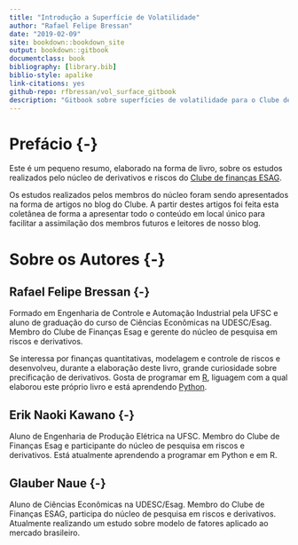 ```yaml
--- 
title: "Introdução a Superfície de Volatilidade"
author: "Rafael Felipe Bressan"
date: "2019-02-09"
site: bookdown::bookdown_site
output: bookdown::gitbook
documentclass: book
bibliography: [library.bib]
biblio-style: apalike
link-citations: yes
github-repo: rfbressan/vol_surface_gitbook
description: "Gitbook sobre superfícies de volatilidade para o Clube de Finanças ESAG."
---
```


# Prefácio {-}

Este é um pequeno resumo, elaborado na forma de livro, sobre os estudos realizados pelo núcleo de derivativos e riscos do [Clube de finanças ESAG](https://clubedefinancas.com.br).

Os estudos realizados pelos membros do núcleo foram sendo apresentados na forma de artigos no blog do Clube. A partir destes artigos foi feita esta coletânea de forma a apresentar todo o conteúdo em local único para facilitar a assimilação dos membros futuros e leitores de nosso blog.

# Sobre os Autores {-}

## Rafael Felipe Bressan {-}

Formado em Engenharia de Controle e Automação Industrial pela UFSC e aluno de graduação do curso de Ciências Econômicas na UDESC/Esag. Membro do Clube de Finanças Esag e gerente do núcleo de pesquisa em riscos e derivativos. 

Se interessa por finanças quantitativas, modelagem e controle de riscos e desenvolveu, durante a elaboração deste livro, grande curiosidade sobre precificação de derivativos. Gosta de programar em [R](https://cran.r-project.org/), liguagem com a qual elaborou este próprio livro e está aprendendo [Python](https://www.python.org/).

## Erik Naoki Kawano {-}

Aluno de Engenharia de Produção Elétrica na UFSC. Membro do Clube de Finanças Esag e participante do núcleo de pesquisa em riscos e derivativos. Está atualmente aprendendo a programar em Python e em R.

## Glauber Naue {-}

Aluno de Ciências Econômicas na UDESC/Esag. Membro do Clube de Finanças ESAG, participa do núcleo de pesquisa em riscos e derivativos. Atualmente realizando um estudo sobre modelo de fatores aplicado ao mercado brasileiro.



